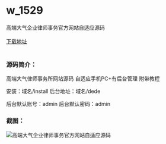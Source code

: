 # w_1529
高端大气企业律师事务官方网站自适应源码
<br/></br>
[下载地址](https://www.uuid2.com/1529.html "下载地址")
<br/></br>
<h3>源码简介：</h3>
<p>高端大气律师事务所网站源码 自适应手机PC+有后台管理 附带教程<p>
<p>安装：域名/install 后台地址：域名/dede<p>
<p>后台默认账号：admin 后台默认密码：admin<p>
<h3>截图：</h3>
<img src="https://www.uuid2.com/wp-content/uploads/img/202109/8dfe3d3338.png" alt="高端大气企业律师事务官方网站自适应源码">
